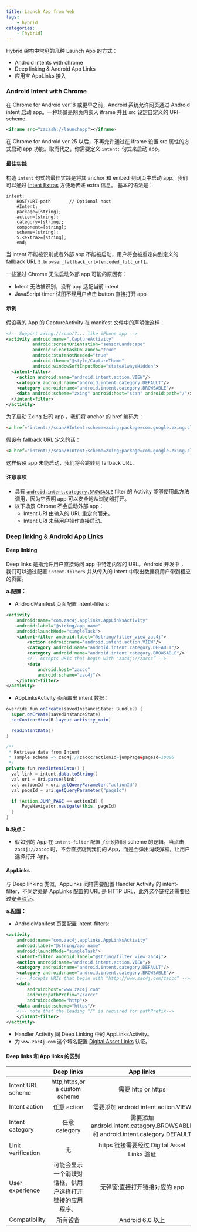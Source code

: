 ```yaml
---
title: Launch App from Web
tags:
	- hybrid
categories:
	- [hybrid]
---
```


Hybrid 架构中常见的几种 Launch App 的方式：
+ Android intents with chrome
+ Deep linking & Android App Links
+ 应用宝 AppLinks 接入

### Android Intent with Chrome
在 Chrome for Android ver.18 或更早之前，Android 系统允许网页通过 Android intent 启动 app。一种场景是网页内嵌入 iframe 并且 src 设定自定义的 URI-scheme:
```xml
<iframe src="zacash://launchapp"></iframe>
```

在 Chrome for Android ver.25 以后，不再允许通过在 iframe 设置 src 属性的方式启动 app 功能。取而代之，你需要定义 `intent:` 句式来启动 app。

#### 最佳实践
构造 `intent` 句式的最佳实践是将其 anchor 和 embed 到网页中启动 app。我们可以通过 [Intent Extras][intent_extra] 方便地传递 extra 信息。
基本的语法是：
```
intent:
	HOST/URI-path		// Optional host
	#Intent;
	package=[string];
	action=[string];
	category=[string];
	component=[string];
	scheme=[string];
	S.<extra>=[string];
	end;
```

当 intent 不能被识别或者外部 app 不能被启动，用户将会被重定向到定义的 fallback URL `S.browser_fallback_url=[encoded_full_url]`。

一些通过 Chrome 无法启动外部 app 可能的原因有：
+ Intent 无法被识别，没有 app 适配当前 intent
+ JavaScript timer 试图不经用户点击 button 直接打开 app

#### 示例
假设我的 App 的 CaptureActivity 在 manifest 文件中的声明像这样：
```xml
<!-- Support zxing://scan/?... like iPhone app -->
<activity android:name=".CaptureActivity"
          android:screenOrientation="sensorLandscape"
          android:clearTaskOnLaunch="true"
          android:stateNotNeeded="true"
          android:theme="@style/CaptureTheme"
          android:windowSoftInputMode="stateAlwaysHidden">
  <intent-filter>
    <action android:name="android.intent.action.VIEW"/>
    <category android:name="android.intent.category.DEFAULT"/>
    <category android:name="android.intent.category.BROWSABLE"/>
    <data android:scheme="zxing" android:host="scan" android:path="/"/>
  </intent-filter>
</activity>
```
为了启动 Zxing 扫码 app ，我们将 anchor 的 href 编码为：
```html
<a href="intent://scan/#Intent;scheme=zxing;package=com.google.zxing.client.android;end"> Take a QR code </a>
```
假设有 fallback URL 定义的话：
```html
<a href="intent://scan/#Intent;scheme=zxing;package=com.google.zxing.client.android;S.browser_fallback_url=http%3A%2F%2Fzxing.org;end"> Take a QR code </a>
```
这样假设 app 未能启动，我们将会跳转到 fallback URL.

#### 注意事项
+ 具有 [`android.intent.category.BROWSABLE`][category_browsable] filter 的 Activity 能够使用此方法调用，因为它表明 app 可以安全地从浏览器打开。
+ 以下场景 Chrome 不会启动外部 app：
	- Intent URI 由输入的 URL 重定向而来。
	- Intent URI 未经用户操作直接启动。

### [Deep linking & Android App Links][applinks]

#### Deep linking
Deep links 是指允许用户直接访问 app 中特定内容的 URL。Android 开发中 ，我们可以通过配置 `intent-filters` 并从传入的 intent 中取出数据将用户带到相应的页面。

**a.配置：**
+ AndroidManifest 页面配置 intent-filters:
```xml
<activity
	android:name="com.zac4j.applinks.AppLinksActivity"
	android:label="@string/app_name"
	android:launchMode="singleTask">
	<intent-filter android:label="@string/filter_view_zac4j">
		<action android:name="android.intent.action.VIEW"/>
		<category android:name="android.intent.category.DEFAULT"/>
		<category android:name="android.intent.category.BROWSABLE"/>
		<!-- Accepts URIs that begin with "zac4j://zaccc” -->
		<data
		    android:host="zaccc"
		    android:scheme="zac4j"/>
	</intent-filter>
</activity>
```
+ AppLinksActivity 页面取出 intent 数据：
```java
override fun onCreate(savedInstanceState: Bundle?) {
  super.onCreate(savedInstanceState)
  setContentView(R.layout.activity_main)

  readIntentData()
}

/**
 * Retrieve data from Intent
 * sample scheme => zac4j://zaccc?actionId=jumpPage&pageId=10086
 */
private fun readIntentData() {
  val link = intent.data.toString()
  val uri = Uri.parse(link)
  val actionId = uri.getQueryParameter("actionId")
  val pageId = uri.getQueryParameter("pageId")

  if (Action.JUMP_PAGE == actionId) {
      PageNavigator.navigate(this, pageId)
  }
}
```
**b.缺点：**
+ 假如别的 App 在 `intent-filter` 配置了识别相同 scheme 的逻辑，当点击
 `zac4j://zaccc` 时，不会直接跳到我们的 App，而是会弹出消歧弹框，让用户选择打开 App。

#### AppLinks
与 Deep linking 类似，AppLinks 同样需要配置 Handler Activity 的 intent-filter，不同之处是 AppLinks 配置的 URL 是 HTTP URL，此外这个链接还需要经过[安全验证][verify_applinks]。

**a.配置：**
+ AndroidManifest 页面配置 intent-filters:
```xml
<activity
	android:name="com.zac4j.applinks.AppLinksActivity"
	android:label="@string/app_name"
	android:launchMode="singleTask">
	<intent-filter android:label="@string/filter_view_zac4j">
    <action android:name="android.intent.action.VIEW"/>
    <category android:name="android.intent.category.DEFAULT"/>
    <category android:name="android.intent.category.BROWSABLE"/>
    <!-- Accepts URIs that begin with "http://www.zac4j.com/zaccc” -->
    <data
        android:host="www.zac4j.com"
        android:pathPrefix="/zaccc"
        android:scheme="http"/>
    <data android:scheme="https"/>
    <!-- note that the leading "/" is required for pathPrefix-->
	</intent-filter>
</activity>
```
+ Handler Activity 同 Deep Linking 中的 AppLinksActivity。
+ 为 `www.zac4j.com` 这个域名配置 [Digital Asset Links][applinks_dal] 认证。

#### Deep links 和 App links 的区别
|                   |                        Deep links                        |                                   App links                                   |
|-------------------|:--------------------------------------------------------:|:-----------------------------------------------------------------------------:|
| Intent URL scheme | http,https,or a custom scheme                            | 需要 http or https                                                            |
| Intent action     | 任意 action                                              | 需要添加 android.intent.action.VIEW                                           |
| Intent category   | 任意 category                                            | 需要添加 android.intent.category.BROWSABLE 和 android.intent.category.DEFAULT |
| Link verification | 无                                                       | https 链接需要经过 Digital Asset Links 验证                                   |
| User experience   | 可能会显示一个消歧对话框，供用户选择打开链接的应用程序。 | 无弹窗;直接打开链接对应的 app                                                 |
| Compatibility     | 所有设备                                                 | Android 6.0 以上                                                              |

[intent_extra]:http://developer.android.com/guide/components/intents-filters.html#extras
[category_browsable]:http://developer.android.com/reference/android/content/Intent.html#CATEGORY_BROWSABLE
[applinks]:https://developer.android.google.cn/training/app-links/
[verify_applinks]:https://developer.android.google.cn/training/app-links/verify-site-associations
[applinks_dal]:https://developers.google.cn/digital-asset-links/v1/getting-started
